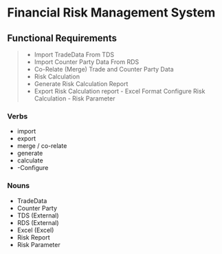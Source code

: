 # Financial Risk Management System

## Functional Requirements

> - Import TradeData From TDS 
> - Import Counter Party Data From RDS
> - Co-Relate (Merge) Trade and Counter Party Data
> - Risk Calculation
> - Generate Risk Calculation Report
> - Export Risk Calculation report - Excel Format
> Configure Risk Calculation  - Risk Parameter

### Verbs
- import
- export
- merge / co-relate
- generate
- calculate
- -Configure 
### Nouns
- TradeData
- Counter Party
- TDS (External)
- RDS (External)
- Excel (Excel)
- Risk Report
- Risk Parameter

<!--stackedit_data:
eyJoaXN0b3J5IjpbMTg1MDg2MjY4OSwtMTIyMTk4MDk5NSwxMz
I0ODY3NDQyXX0=
-->